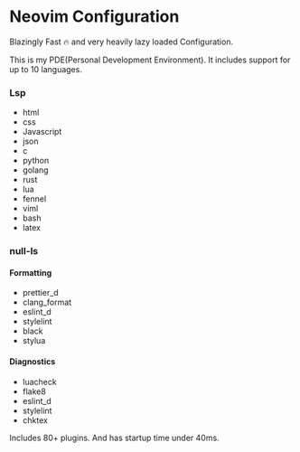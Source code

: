 # Neovim Configuration

Blazingly Fast 🔥 and very heavily lazy loaded Configuration.

This is my PDE(Personal Development Environment). It includes support for up to
10 languages.

### Lsp

- html
- css
- Javascript
- json
- c
- python
- golang
- rust
- lua
- fennel
- viml
- bash
- latex

### null-ls

#### Formatting

- prettier_d
- clang_format
- eslint_d
- stylelint
- black
- stylua

#### Diagnostics

- luacheck
- flake8
- eslint_d
- stylelint
- chktex

Includes 80+ plugins. And has startup time under 40ms.
